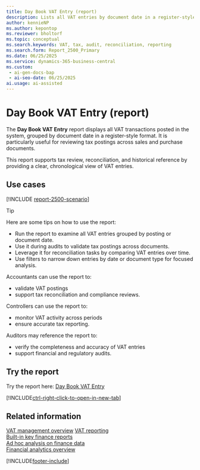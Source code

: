 ```yaml
---
title: Day Book VAT Entry (report)
description: Lists all VAT entries by document date in a register-style format. Use this report to review or audit tax postings across sales and purchase documents. Helpful for reconciliation and historical reference.
author: kennieNP
ms.author: kepontop
ms.reviewer: bholtorf
ms.topic: conceptual
ms.search.keywords: VAT, tax, audit, reconciliation, reporting
ms.search.form: Report_2500_Primary
ms.date: 06/25/2025
ms.service: dynamics-365-business-central
ms.custom:
 - ai-gen-docs-bap
 - ai-seo-date: 06/25/2025
ai.usage: ai-assisted
---
```


# Day Book VAT Entry (report)

The **Day Book VAT Entry** report displays all VAT transactions posted in the system, grouped by document date in a register-style format. It is particularly useful for reviewing tax postings across sales and purchase documents.

This report supports tax review, reconciliation, and historical reference by providing a clear, chronological view of VAT entries.

## Use cases

[!INCLUDE [report-2500-scenario](../includes/report-2500-scenario-include.md)]

> [!TIP]
> Here are some tips on how to use the report:
>
> * Run the report to examine all VAT entries grouped by posting or document date.
> * Use it during audits to validate tax postings across documents.
> * Leverage it for reconciliation tasks by comparing VAT entries over time.
> * Use filters to narrow down entries by date or document type for focused analysis.

Accountants can use the report to:
* validate VAT postings
* support tax reconciliation and compliance reviews.

Controllers can use the report to:
* monitor VAT activity across periods
* ensure accurate tax reporting.

Auditors may reference the report to:
* verify the completeness and accuracy of VAT entries
* support financial and regulatory audits.


## Try the report

Try the report here: [Day Book VAT Entry](https://businesscentral.dynamics.com?report=2500)

[!INCLUDE[ctrl-right-click-to-open-in-new-tab](../includes/ctrl-right-click-to-open-in-new-tab.md)]

## Related information

[VAT management overview](../finance-manage-vat.md) 
[VAT reporting](../finance-vat-reporting.md)   
[Built-in key finance reports](../finance-reports.md)  
[Ad hoc analysis on finance data](../ad-hoc-analysis-finance.md)  
[Financial analytics overview](../bi.md)  

[!INCLUDE[footer-include](../includes/footer-banner.md)]